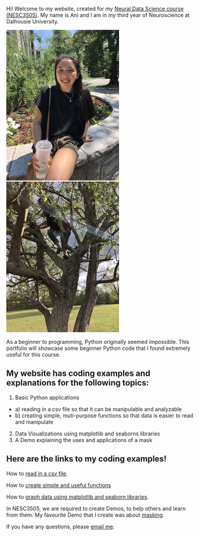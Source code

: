Hi! Welcome to my website, created for my [Neural Data Science course (NESC3505)](https://dalpsychneuro.github.io/NESC_3505/). My name is Ani and I am in my third year of Neuroscience at Dalhousie University.

![jpeg](me.jpeg)![jpeg](me_t.jpeg)

As a beginner to programming, Python originally seemed impossible. This portfolio will showcase some beginner Python code that I found extremely useful for this course.

## My website has coding examples and explanations for the following topics:

1. Basic Python applications
* a) reading in a csv file so that it can be manipulable and analyzable
* b) creating simple, muti-purpose functions so that data is easier to read and manipulate
2. Data Visualizations using matplotlib and seaborns libraries 
3. A Demo explaining the uses and applications of a mask


## Here are the links to my coding examples!

How to [read in a csv file](reading_in_csv.md).

How to [create simple and useful functions](creating_functions.md) 

How to [graph data using matplotlib and seaborn libraries](Portfolio_work.md).

In NESC3505, we are required to create Demos, to help others and learn from them.
My favourite Demo that I create was about [masking](https://an648648.github.io/demo-5/).

If you have any questions, please [email me](mailto:an648648@dal.ca).


